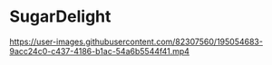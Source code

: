 # SugarDelight

https://user-images.githubusercontent.com/82307560/195054683-9acc24c0-c437-4186-b1ac-54a6b5544f41.mp4

